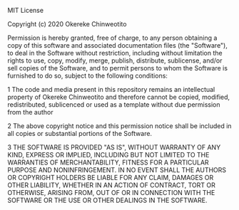 MIT License

Copyright (c) 2020 Okereke Chinweotito

Permission is hereby granted, free of charge, to any person obtaining a copy
of this software and associated documentation files (the "Software"), to deal
in the Software without restriction, including without limitation the rights
to use, copy, modify, merge, publish, distribute, sublicense, and/or sell
copies of the Software, and to permit persons to whom the Software is
furnished to do so, subject to the following conditions:

1 The code and media present in this repository remains an intellectual
  property of Okereke Chinweotito and therefore cannot be copied, modified, redistributed,
  sublicenced or used as a template without due permission from the author

2 The above copyright notice and this permission notice shall be included in all
  copies or substantial portions of the Software.

3 THE SOFTWARE IS PROVIDED "AS IS", WITHOUT WARRANTY OF ANY KIND, EXPRESS OR
  IMPLIED, INCLUDING BUT NOT LIMITED TO THE WARRANTIES OF MERCHANTABILITY,
  FITNESS FOR A PARTICULAR PURPOSE AND NONINFRINGEMENT. IN NO EVENT SHALL THE
  AUTHORS OR COPYRIGHT HOLDERS BE LIABLE FOR ANY CLAIM, DAMAGES OR OTHER
  LIABILITY, WHETHER IN AN ACTION OF CONTRACT, TORT OR OTHERWISE, ARISING FROM,
  OUT OF OR IN CONNECTION WITH THE SOFTWARE OR THE USE OR OTHER DEALINGS IN THE
  SOFTWARE.
